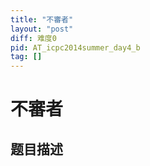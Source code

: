 ```yaml
---
title: "不審者"
layout: "post"
diff: 难度0
pid: AT_icpc2014summer_day4_b
tag: []
---
```


# 不審者

## 题目描述

[problemUrl]: https://atcoder.jp/contests/jag2014summer-day4/tasks/icpc2014summer_day4_b



